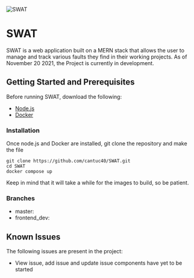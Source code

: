 ![SWAT](https://github.com/cantuc40/Project-Images/blob/master/SWAT_IMAGE.png)

# SWAT

SWAT is a web application built on a MERN stack that allows the user to manage and track various faults they find in their working projects. As of November 20 2021, the Project is currently in development.

## Getting Started and Prerequisites

Before running SWAT, download the following:  

* [Node.js](https://nodejs.org/en/)
* [Docker](https://www.docker.com/)


### Installation

Once node.js and Docker are installed, git clone the repository and make the file

```
git clone https://github.com/cantuc40/SWAT.git
cd SWAT
docker compose up
```
Keep in mind that it will take a while for the images to build, so be patient.



### Branches

* master:
* frontend_dev:

## Known Issues

The following issues are present in the project:

* View issue, add issue and update issue components have yet to be started
